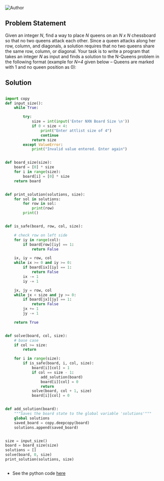 ![Author](https://img.shields.io/badge/author-aaneloy-blue) 

## Problem Statement

Given an integer *N*, find a way to place *N* queens on an *N x N* chessboard so that no two queens attack each other. Since a queen attacks along her row, column, and diagonals, a solution requires that no two queens share the same row, column, or diagonal. Your task is to write a program that takes an integer *N* as input and finds a solution to the N-Queens problem in the following format (example for *N=4* given below – Queens are marked with 1 and no queen position as 0):

## Solution
```python

import copy
def input_size():
    while True:

        try:
            size = int(input('Enter NXN Board Size \n'))
            if 0 < size < 4:
                print("Enter attlist size of 4")
                continue
            return size
        except ValueError:
            print("Invalid value entered. Enter again")


def board_size(size):
    board = [0] * size
    for i in range(size):
        board[i] = [0] * size
    return board


def print_solution(solutions, size):
    for sol in solutions:
        for row in sol:
            print(row)
        print()


def is_safe(board, row, col, size):

    # check row on left side
    for iy in range(col):
        if board[row][iy] == 1:
            return False

    ix, iy = row, col
    while ix >= 0 and iy >= 0:
        if board[ix][iy] == 1:
            return False
        ix -= 1
        iy -= 1

    jx, jy = row, col
    while jx < size and jy >= 0:
        if board[jx][jy] == 1:
            return False
        jx += 1
        jy -= 1

    return True


def solve(board, col, size):
    # base case
    if col >= size:
        return

    for i in range(size):
        if is_safe(board, i, col, size):
            board[i][col] = 1
            if col == size - 1:
                add_solution(board)
                board[i][col] = 0
                return
            solve(board, col + 1, size)
            board[i][col] = 0


def add_solution(board):
    """Saves the board state to the global variable 'solutions'"""
    global solutions
    saved_board = copy.deepcopy(board)
    solutions.append(saved_board)


size = input_size()
board = board_size(size)
solutions = []
solve(board, 0, size)
print_solution(solutions, size)



```

- See the python code [here](https://github.com/NeloyNSU/N-Queens_Problem/blob/master/nqueen.py)
